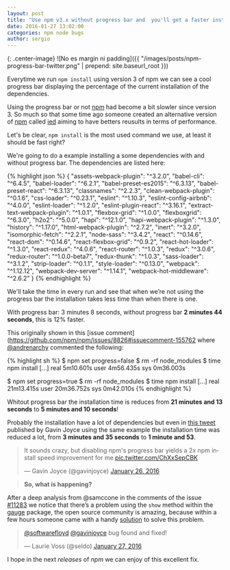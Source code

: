 ```yaml
---
layout: post
title: "Use npm v3.x without progress bar and  you'll get a faster installation"
date: 2016-01-27 13:02:00
categories: npm node bugs
author: sergio
---
```


{: .center-image}
![No es margin ni padding]({{ "/images/posts/npm-progress-bar-twitter.png" | prepend: site.baseurl_root }})

Everytime we run `npm install` using version 3 of npm we can see a cool progress bar displaying the percentage of the current installation of the dependencies.

Using the progress bar or not [npm] had become a bit slowler since version 3. So much so that some time ago someone created an alternative version of [npm] called [ied] aiming to have betters reusults in terms of performance.

Let's be clear, `npm install` is the most used command we use, at least it should be fast right?

We're going to do a example installing a some dependencies with and without progress bar. The dependencies are listed here:


{% highlight json %}
{
  "assets-webpack-plugin": "^3.2.0",
  "babel-cli": "^6.4.5",
  "babel-loader": "^6.2.1",
  "babel-preset-es2015": "^6.3.13",
  "babel-preset-react": "^6.3.13",
  "classnames": "^2.2.3",
  "clean-webpack-plugin": "^0.1.6",
  "css-loader": "^0.23.1",
  "eslint": "^1.10.3",
  "eslint-config-airbnb": "^4.0.0",
  "eslint-loader": "^1.2.0",
  "eslint-plugin-react": "^3.16.1",
  "extract-text-webpack-plugin": "^1.0.1",
  "flexbox-grid": "^1.0.0",
  "flexboxgrid": "^6.3.0",
  "h2o2": "^5.0.0",
  "hapi": "^12.1.0",
  "hapi-webpack-plugin": "^1.3.0",
  "history": "^1.17.0",
  "html-webpack-plugin": "^2.7.2",
  "inert": "^3.2.0",
  "isomorphic-fetch": "^2.2.1",
  "node-sass": "^3.4.2",
  "react": "^0.14.6",
  "react-dom": "^0.14.6",
  "react-flexbox-grid": "^0.9.2",
  "react-hot-loader": "^1.3.0",
  "react-redux": "^4.0.6",
  "react-router": "^1.0.3",
  "redux": "^3.0.6",
  "redux-router": "^1.0.0-beta7",
  "redux-thunk": "^1.0.3",
  "sass-loader": "^3.1.2",
  "strip-loader": "^0.1.1",
  "style-loader": "^0.13.0",
  "webpack": "^1.12.12",
  "webpack-dev-server": "^1.14.1",
  "webpack-hot-middleware": "^2.6.2"
}
{% endhighlight %}


We'll take the time in every run and see that when we’re not using the progress bar the installation takes less time than when there is one.

<script type="text/javascript" src="https://asciinema.org/a/34946.js" id="asciicast-34946" async></script>


With progress bar: 3 minutes 8 seconds, without progress bar **2
minutes 44 seconds**, this is 12% faster.

This originally shown in this [issue comment](https://github.com/npm/npm/issues/8826#issuecomment-155762 where [@andrenarchy] commented the following:

{% highlight sh %}
$ npm set progress=false
$ rm -rf node_modules
$ time npm install
[...]
real    5m10.601s
user    4m56.435s
sys 0m36.003s

$ npm set progress=true
$ rm -rf node_modules
$ time npm install
[...]
real    21m13.415s
user    20m36.752s
sys 0m42.010s
{% endhighlight %}

Whitout progress bar the installation time is reduces from **21 minutes and  13 seconds** to **5 minutes and 10 seconds**!

Probably the installation have a lot of dependencies but even in [this tweet](https://twitter.com/gavinjoyce/status/691773956144119808) published by Gavin Joyce using the same example the installation time was reduced a lot, from **3 minutes and 35 seconds** to **1 minute and 53**.

<blockquote class="twitter-tweet" lang="en"><p lang="en" dir="ltr">It sounds crazy, but disabling npm&#39;s progress bar yields a 2x npm install speed improvement for me <a href="https://t.co/ChXxSepCBK">pic.twitter.com/ChXxSepCBK</a></p>&mdash; Gavin Joyce (@gavinjoyce) <a href="https://twitter.com/gavinjoyce/status/691773956144119808">January 26, 2016</a></blockquote>

> **So, what is happening?**

After a deep analysis from @samccone in the comments of the issue [#11283] we notice that there’s a problem using the `show` method within the [gauge] package, the open source community is amazing, because within a few hours someone came with a handy [solution](https://github.com/iarna/gauge/commit/a7ab9c906bb72aa0ed8996a00db2cd35a22d5992) to solve this problem.

<blockquote class="twitter-tweet" data-conversation="none" lang="en"><p lang="en" dir="ltr"><a href="https://twitter.com/softwarefloyd">@softwarefloyd</a> <a href="https://twitter.com/gavinjoyce">@gavinjoyce</a> bug found and fixed!</p>&mdash; Laurie Voss (@seldo) <a href="https://twitter.com/seldo/status/692192238445711360">January 27, 2016</a></blockquote>
<script async src="//platform.twitter.com/widgets.js" charset="utf-8"></script>

I hope in the next _releases_ of _npm_ we can enjoy of this excellent fix.

[@andrenarchy]: https://github.com/andrenarchy
[npm]: https://www.npmjs.com/package/npm
[ied]:http://gugel.io/ied/
[#11283]: https://github.com/npm/npm/issues/11283#issuecomment-175246823
[@samccone]: https://github.com/samccone
[gauge]: https://github.com/iarna/gauge
